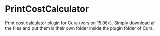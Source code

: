 # PrintCostCalculator
Print cost calculator plugin for Cura (version 15.06>). Simply download all the files and put them in their own folder inside the plugin folder of Cura. 
